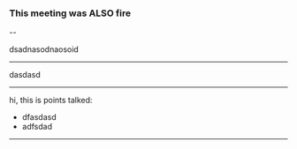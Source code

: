 ### This meeting was ALSO fire

--

dsadnasodnaosoid

----------

dasdasd

------

hi, this is points talked:

 - dfasdasd
 - adfsdad
 
-------